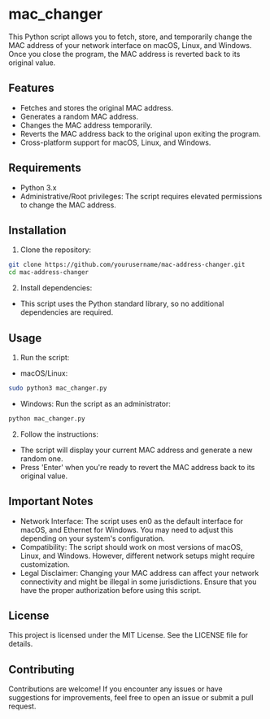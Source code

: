 # mac_changer

This Python script allows you to fetch, store, and temporarily change the MAC address of your network interface on macOS, Linux, and Windows. Once you close the program, the MAC address is reverted back to its original value.

## Features

- Fetches and stores the original MAC address.
- Generates a random MAC address.
- Changes the MAC address temporarily.
- Reverts the MAC address back to the original upon exiting the program.
- Cross-platform support for macOS, Linux, and Windows.

## Requirements

- Python 3.x
- Administrative/Root privileges: The script requires elevated permissions to change the MAC address.

## Installation

1. Clone the repository:

```bash
git clone https://github.com/yourusername/mac-address-changer.git
cd mac-address-changer
```

2. Install dependencies:
- This script uses the Python standard library, so no additional dependencies are required.


## Usage

1. Run the script:
- macOS/Linux:
```bash
sudo python3 mac_changer.py
```

- Windows:
Run the script as an administrator:
```bash
python mac_changer.py
```
2. Follow the instructions:
- The script will display your current MAC address and generate a new random one.
- Press 'Enter' when you're ready to revert the MAC address back to its original value.

## Important Notes

- Network Interface: The script uses en0 as the default interface for macOS, and Ethernet for Windows. You may need to adjust this depending on your system's configuration.
- Compatibility: The script should work on most versions of macOS, Linux, and Windows. However, different network setups might require customization.
- Legal Disclaimer: Changing your MAC address can affect your network connectivity and might be illegal in some jurisdictions. Ensure that you have the proper authorization before using this script.

## License

This project is licensed under the MIT License. See the LICENSE file for details.

## Contributing

Contributions are welcome! If you encounter any issues or have suggestions for improvements, feel free to open an issue or submit a pull request.
